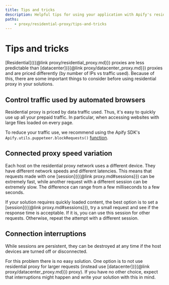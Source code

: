 ```yaml
---
title: Tips and tricks
description: Helpful tips for using your application with Apify's residential proxies. Control traffic, deal with interrupted connections and manage expenses.
paths:
    - proxy/residential-proxy/tips-and-tricks
---
```


# [](#tips-and-tricks) Tips and tricks

[Residential]({{@link proxy/residential_proxy.md}}) proxies are less predictable than [datacenter]({{@link proxy/datacenter_proxy.md}}) proxies and are priced differently (by number of IPs vs traffic used). Because of this, there are some important things to consider before using residential proxy in your solutions.

## [](#control-traffic-used-by-automated-browsers) Control traffic used by automated browsers

Residential proxy is priced by data traffic used. Thus, it's easy to quickly use up all your prepaid traffic. In particular, when accessing websites with large files loaded on every page.

To reduce your traffic use, we recommend using the Apify SDK's `Apify.utils.puppeteer.blockRequests()` [function](https://sdk.apify.com/docs/api/puppeteer#puppeteerblockrequestspage-options).

## [](#connected-proxy-speed-variation) Connected proxy speed variation

Each host on the residential proxy network uses a different device. They have different network speeds and different latencies. This means that requests made with one [session]({{@link proxy.md#sessions}}) can be extremely fast, while another request with a different session can be extremely slow. The difference can range from a few milliseconds to a few seconds.

If your solution requires quickly loaded content, the best option is to set a [session]({{@link proxy.md#sessions}}), try a small request and see if the response time is acceptable. If it is, you can use this session for other requests. Otherwise, repeat the attempt with a different session.

## [](#connection-interruptions) Connection interruptions

While sessions are persistent, they can be destroyed at any time if the host devices are turned off or disconnected.

For this problem there is no easy solution. One option is to not use residential proxy for larger requests (instead use [datacenter]({{@link proxy/datacenter_proxy.md}}) proxy). If you have no other choice, expect that interruptions might happen and write your solution with this in mind.
